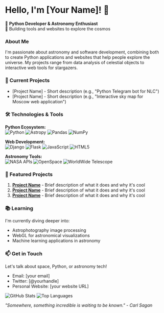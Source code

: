 # Hello, I'm [Your Name]! 👋

🌌 **Python Developer & Astronomy Enthusiast**  
🚀 Building tools and websites to explore the cosmos  

### About Me
I'm passionate about astronomy and software development, combining both to create Python applications and websites that help people explore the universe. My projects range from data analysis of celestial objects to interactive web tools for stargazers.

### 🔭 Current Projects
- [Project Name] - Short description (e.g., "Python Telegram bot for NLC")
- [Project Name] - Short description (e.g., "Interactive sky map for Moscow web application")


### 🛠️ Technologies & Tools
**Python Ecosystem:**  
![Python](https://img.shields.io/badge/Python-3776AB?style=for-the-badge&logo=python&logoColor=white)
![Astropy](https://img.shields.io/badge/Astropy-4D4D4D?style=for-the-badge)
![Pandas](https://img.shields.io/badge/Pandas-2C2D72?style=for-the-badge&logo=pandas&logoColor=white)
![NumPy](https://img.shields.io/badge/Numpy-013243?style=for-the-badge&logo=numpy&logoColor=white)

**Web Development:**  
![Django](https://img.shields.io/badge/Django-092E20?style=for-the-badge&logo=django&logoColor=white)
![Flask](https://img.shields.io/badge/Flask-000000?style=for-the-badge&logo=flask&logoColor=white)
![JavaScript](https://img.shields.io/badge/JavaScript-F7DF1E?style=for-the-badge&logo=javascript&logoColor=black)
![HTML5](https://img.shields.io/badge/HTML5-E34F26?style=for-the-badge&logo=html5&logoColor=white)

**Astronomy Tools:**  
![NASA APIs](https://img.shields.io/badge/NASA_API-0B3D91?style=for-the-badge)
![OpenSpace](https://img.shields.io/badge/OpenSpace-000000?style=for-the-badge)
![WorldWide Telescope](https://img.shields.io/badge/WorldWide_Telescope-0066CC?style=for-the-badge)

### 🌠 Featured Projects
1. **[Project Name](link)** - Brief description of what it does and why it's cool
2. **[Project Name](link)** - Brief description of what it does and why it's cool
3. **[Project Name](link)** - Brief description of what it does and why it's cool

### 📚 Learning
I'm currently diving deeper into:
- Astrophotography image processing
- WebGL for astronomical visualizations
- Machine learning applications in astronomy

### 📫 Get in Touch
Let's talk about space, Python, or astronomy tech!
- Email: [your email]
- Twitter: [@yourhandle]
- Personal Website: [your website URL]

![GitHub Stats](https://github-readme-stats.vercel.app/api?username=yourusername&show_icons=true&theme=dark)
![Top Languages](https://github-readme-stats.vercel.app/api/top-langs/?username=yourusername&layout=compact&theme=dark)

*"Somewhere, something incredible is waiting to be known." - Carl Sagan*
